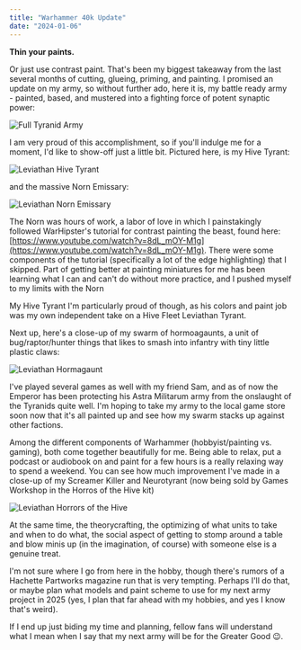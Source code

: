 ```yaml
---
title: "Warhammer 40k Update"
date: "2024-01-06"
---
```


**Thin your paints.**

Or just use contrast paint. That's been my biggest takeaway from the last several months of cutting, glueing, priming, and painting. I promised an update on my army, so without further ado, here it is, my battle ready army - painted, based, and mustered into a fighting force of potent synaptic power:

![Full Tyranid Army](/images/Leviathan_Army.jpg)

I am very proud of this accomplishment, so if you'll indulge me for a moment, I'd like to show-off just a little bit. Pictured here, is my Hive Tyrant:

![Leviathan Hive Tyrant](/images/Leviathan_HiveTyrant.jpg)

and the massive Norn Emissary:

![Leviathan Norn Emissary](/images/Leviathan_NornEmissary.jpg)

The Norn was hours of work, a labor of love in which I painstakingly followed WarHipster's tutorial for contrast painting the beast, found here: [https://www.youtube.com/watch?v=8dL_mOY-M1g](https://www.youtube.com/watch?v=8dL_mOY-M1g). There were some components of the tutorial (specifically a lot of the edge highlighting) that I skipped. Part of getting better at painting miniatures for me has been learning what I can and can't do without more practice, and I pushed myself to my limits with the Norn

My Hive Tyrant I'm particularly proud of though, as his colors and paint job was my own independent take on a Hive Fleet Leviathan Tyrant.

Next up, here's a close-up of my swarm of hormoagaunts, a unit of bug/raptor/hunter things that likes to smash into infantry with tiny little plastic claws:

![Leviathan Hormagaunt](/images/Leviathan_Hormagaunt.jpg)

I've played several games as well with my friend Sam, and as of now the Emperor has been protecting his Astra Militarum army from the onslaught of the Tyranids quite well. I'm hoping to take my army to the local game store soon now that it's all painted up and see how my swarm stacks up against other factions.

Among the different components of Warhammer (hobbyist/painting vs. gaming), both come together beautifully for me. Being able to relax, put a podcast or audiobook on and paint for a few hours is a really relaxing way to spend a weekend. You can see how much improvement I've made in a close-up of my Screamer Killer and Neurotyrant (now being sold by Games Workshop in the Horros of the Hive kit)

![Leviathan Horrors of the Hive](/images/Leviathan_HorrorsOfTheHive.jpg)

At the same time, the theorycrafting, the optimizing of what units to take and when to do what, the social aspect of getting to stomp around a table and blow minis up (in the imagination, of course) with someone else is a genuine treat.

I'm not sure where I go from here in the hobby, though there's rumors of a Hachette Partworks magazine run that is very tempting. Perhaps I'll do that, or maybe plan what models and paint scheme to use for my next army project in 2025 (yes, I plan that far ahead with my hobbies, and yes I know that's weird).

If I end up just biding my time and planning, fellow fans will understand what I mean when I say that my next army will be for the Greater Good 😉.

